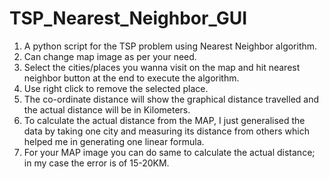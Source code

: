 # TSP_Nearest_Neighbor_GUI
1. A python script for the TSP problem using Nearest Neighbor algorithm.
2. Can change map image as per your need.
3. Select the cities/places you wanna visit on the map and hit nearest neighbor button at the end to execute the algorithm.
4. Use right click to remove the selected place.
5. The co-ordinate distance will show the graphical distance travelled and the actual distance will be in Kilometers.
6. To calculate the actual distance from the MAP, I just generalised the data by taking one city and measuring its distance from others which helped me in generating one linear formula.
7. For your MAP image you can do same to calculate the actual distance; in my case the error is of 15-20KM.
   
